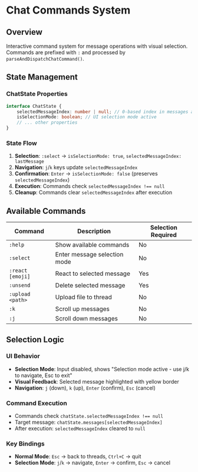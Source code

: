 # Chat Commands System

## Overview

Interactive command system for message operations with visual selection. Commands are prefixed with `:` and processed by `parseAndDispatchChatCommand()`.

## State Management

### ChatState Properties

```typescript
interface ChatState {
	selectedMessageIndex: number | null; // 0-based index in messages array
	isSelectionMode: boolean; // UI selection mode active
	// ... other properties
}
```

### State Flow

1. **Selection**: `:select` → `isSelectionMode: true`, `selectedMessageIndex: lastMessage`
2. **Navigation**: `j`/`k` keys update `selectedMessageIndex`
3. **Confirmation**: `Enter` → `isSelectionMode: false` (preserves `selectedMessageIndex`)
4. **Execution**: Commands check `selectedMessageIndex !== null`
5. **Cleanup**: Commands clear `selectedMessageIndex` after execution

## Available Commands

| Command          | Description                  | Selection Required |
| ---------------- | ---------------------------- | ------------------ |
| `:help`          | Show available commands      | No                 |
| `:select`        | Enter message selection mode | No                 |
| `:react [emoji]` | React to selected message    | Yes                |
| `:unsend`        | Delete selected message      | Yes                |
| `:upload <path>` | Upload file to thread        | No                 |
| `:k`             | Scroll up messages           | No                 |
| `:j`             | Scroll down messages         | No                 |

## Selection Logic

### UI Behavior

- **Selection Mode**: Input disabled, shows "Selection mode active - use j/k to navigate, Esc to exit"
- **Visual Feedback**: Selected message highlighted with yellow border
- **Navigation**: `j` (down), `k` (up), `Enter` (confirm), `Esc` (cancel)

### Command Execution

- Commands check `chatState.selectedMessageIndex !== null`
- Target message: `chatState.messages[selectedMessageIndex]`
- After execution: `selectedMessageIndex` cleared to `null`

### Key Bindings

- **Normal Mode**: `Esc` → back to threads, `Ctrl+C` → quit
- **Selection Mode**: `j`/`k` → navigate, `Enter` → confirm, `Esc` → cancel
